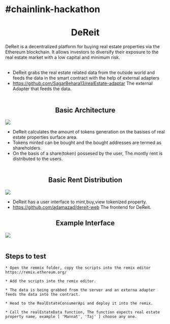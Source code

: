 # #chainlink-hackathon
<h1 align="center">DeReit</h1>
DeReit is a decentralized platform for buying real estate properties via the Ethereum blockchain. It allows investors to diversify their exposure to the real estate market with a low capital and minimum risk.<br><br>

* DeReit grabs the real estate related data from the outside world and feeds the data in the smart contract with the help of external adapters
* https://github.com/SagarBehara13/realEstate-adaptar The external Adapter that feeds the data.<br><br>

<h2 align="center">Basic Architecture</h2>
<img src="https://github.com/SagarBehara13/chainlink-hackathon/blob/master/images/chainLinkReal.png">

* DeReit calculates the amount of tokens generation on the basises of real estate properties surface area.
* Tokens minted can be bought and the bought addresses are termed as shareholders. 
* On the basis of a share(token) possesed by the user, The montly rent is distributed to the users.<br></br>

<h2 align="center">Basic Rent Distribution</h2>
<img src="https://github.com/SagarBehara13/chainlink-hackathon/blob/master/images/Untitled_Artwork%2025.png">

* DeReit has a user interface to mint,buy,view tokenized property.
* https://github.com/adamazad/dereit-web The frontend for DeReit.
<h2 align="center"> Example Interface </h2>
<img src="https://github.com/SagarBehara13/chainlink-hackathon/blob/master/images/Frontend.png"><br></br>

## Steps to test
```
* Open the remmix folder, copy the scripts into the remix editor https://remix.ethereum.org/

* Add the scripts into the remix editor.

* The data is being grabbed from the server and an externa adapter feeds the data into the contract.

* Head to the RealEstateConsumerApi and deploy it into the remix.

* Call the realEstateData function, The function expects real estate property name, example [ 'Mannat', 'Taj' ] choose any one.
```
